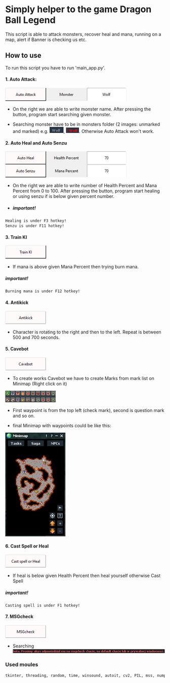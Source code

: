 # Simply helper to the game Dragon Ball Legend 

This script is able to attack monsters, recover heal and mana, running on a map, alert if Banner is checking us etc.

## How to use

To run this script you have to run 'main_app.py'.

#### 1. Auto Attack:
![Screenshot](README_images/auto_attack.png)

* On the right we are able to write monster name. After pressing the button, program start searching given monster.

* Searching monster have to be in monsters folder (2 images: unmarked and marked) e.g. ![Screenshot](monsters/wolf_unmarked.png), ![Screenshot](monsters/wolf_marked.png). Otherwise Auto Attack won't work.

#### 2. Auto Heal and Auto Senzu
![Screenshot](README_images/auto_heal.png)

* On the right we are able to write number of Health Percent and Mana Percent from 0 to 100. After pressing the button, program start healing or using senzu if is below given percent number.

* ##### important!
```bahs 
Healing is under F3 hotkey!
Senzu is under F11 hotkey!
```

#### 3. Train KI
![Screenshot](README_images/Train_ki.png)

* If mana is above given Mana Percent then trying burn mana. 
##### important!
```bahs 
Burning mana is under F12 hotkey!
```

#### 4. Antikick
![Screenshot](README_images/Antikick.png)

* Character is rotating to the right and then to the left. Repeat is between 500 and 700 seconds.

#### 5. Cavebot
![Screenshot](README_images/Cavebot.png)

* To create works Cavebot we have to create Marks from mark list on Minimap (Right click on it)

![Screenshot](README_images/Marks_cavebot.png)

* First waypoint is from the top left (check mark), second is question mark and so on.

* final Minimap with waypoints could be like this:

![Screenshot](README_images/Minimap_cavebot.png)

#### 6. Cast Spell or Heal

![Screenshot](README_images/Spell_heal.png)

* If heal is below given Health Percent then heal yourself otherwise Cast Spell

##### important!
```bahs 
Casting spell is under F1 hotkey!
```

#### 7. MSGcheck
![Screenshot](README_images/MSGcheck.png)

* Searching ![Screenshot](README_images/MSGcheck_search.png)
















### Used moules 

```bash
tkinter, threading, random, time, winsound, autoit, cv2, PIL, mss, numpy, pyautogui, win32api, keyboard
```